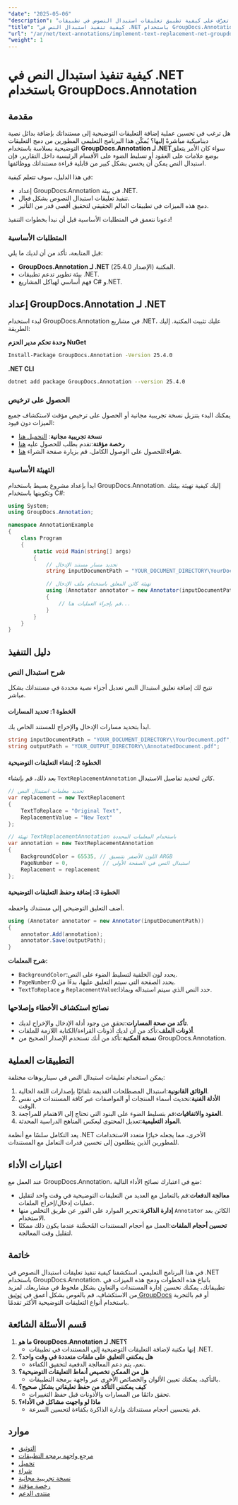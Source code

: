 ```yaml
---
"date": "2025-05-06"
"description": "تعرّف على كيفية تطبيق تعليقات استبدال النصوص في تطبيقات .NET باستخدام GroupDocs.Annotation. حسّن قابلية قراءة المستندات ووظائفها بسهولة."
"title": "كيفية تنفيذ استبدال النص في .NET باستخدام GroupDocs.Annotation لإضافة تعليقات توضيحية فعّالة إلى المستندات"
"url": "/ar/net/text-annotations/implement-text-replacement-net-groupdocs-annotation/"
"weight": 1
---
```


# كيفية تنفيذ استبدال النص في .NET باستخدام GroupDocs.Annotation
## مقدمة
هل ترغب في تحسين عملية إضافة التعليقات التوضيحية إلى مستنداتك بإضافة بدائل نصية ديناميكية مباشرةً إليها؟ يُمكّن هذا البرنامج التعليمي المطورين من دمج التعليقات التوضيحية بسلاسة باستخدام **GroupDocs.Annotation لـ .NET**سواء كان الأمر يتعلق بوضع علامات على العقود أو تسليط الضوء على الأقسام الرئيسية داخل التقارير، فإن استبدال النص يمكن أن يحسن بشكل كبير من قابلية قراءة مستنداتك ووظائفها.

في هذا الدليل، سوف تتعلم كيفية:
- إعداد GroupDocs.Annotation في بيئة .NET.
- تنفيذ تعليقات استبدال النصوص بشكل فعال.
- دمج هذه الميزات في تطبيقات العالم الحقيقي لتحقيق أقصى قدر من التأثير.

دعونا نتعمق في المتطلبات الأساسية قبل أن نبدأ بخطوات التنفيذ!

### المتطلبات الأساسية
قبل المتابعة، تأكد من أن لديك ما يلي:
- **GroupDocs.Annotation لـ .NET** المكتبة (الإصدار 25.4.0).
- بيئة تطوير تدعم تطبيقات .NET.
- فهم أساسي لهياكل المشاريع C# و.NET.

## إعداد GroupDocs.Annotation لـ .NET
لبدء استخدام GroupDocs.Annotation في مشاريع .NET، عليك تثبيت المكتبة. إليك الطريقة:

**وحدة تحكم مدير الحزم NuGet**
```bash
Install-Package GroupDocs.Annotation -Version 25.4.0
```

**.NET CLI**
```bash
dotnet add package GroupDocs.Annotation --version 25.4.0
```

### الحصول على ترخيص
يمكنك البدء بتنزيل نسخة تجريبية مجانية أو الحصول على ترخيص مؤقت لاستكشاف جميع الميزات دون قيود:
- **نسخة تجريبية مجانية**: [التحميل هنا](https://releases.groupdocs.com/annotation/net/)
- **رخصة مؤقتة**:تقدم بطلب للحصول عليه [هنا](https://purchase.groupdocs.com/temporary-license/)
- **شراء**:للحصول على الوصول الكامل، قم بزيارة صفحة الشراء [هنا](https://purchase.groupdocs.com/buy).

### التهيئة الأساسية
ابدأ بإعداد مشروع بسيط باستخدام GroupDocs.Annotation. إليك كيفية تهيئة بيئتك وتكوينها باستخدام C#:

```csharp
using System;
using GroupDocs.Annotation;

namespace AnnotationExample
{
    class Program
    {
        static void Main(string[] args)
        {
            // تحديد مسار مستند الإدخال
            string inputDocumentPath = "YOUR_DOCUMENT_DIRECTORY\YourDocument.pdf";

            // تهيئة كائن المعلق باستخدام ملف الإدخال
            using (Annotator annotator = new Annotator(inputDocumentPath))
            {
                // قم بإجراء العمليات هنا...
            }
        }
    }
}
```

## دليل التنفيذ
### شرح استبدال النص
تتيح لك إضافة تعليق استبدال النص تعديل أجزاء نصية محددة في مستنداتك بشكل مباشر.

#### الخطوة 1: تحديد المسارات
ابدأ بتحديد مسارات الإدخال والإخراج للمستند الخاص بك.

```csharp
string inputDocumentPath = "YOUR_DOCUMENT_DIRECTORY\\YourDocument.pdf";
string outputPath = "YOUR_OUTPUT_DIRECTORY\\AnnotatedDocument.pdf";
```

#### الخطوة 2: إنشاء التعليقات التوضيحية
بعد ذلك، قم بإنشاء `TextReplacementAnnotation` كائن لتحديد تفاصيل الاستبدال.

```csharp
// تحديد معلمات استبدال النص
var replacement = new TextReplacement
{
    TextToReplace = "Original Text",
    ReplacementValue = "New Text"
};

// تهيئة TextReplacementAnnotation باستخدام المعلمات المحددة
var annotation = new TextReplacementAnnotation
{
    BackgroundColor = 65535, // اللون الأصفر بتنسيق ARGB
    PageNumber = 0,           // استبدال النص في الصفحة الأولى
    Replacement = replacement
};
```

#### الخطوة 3: إضافة وحفظ التعليقات التوضيحية
أضف التعليق التوضيحي إلى مستندك واحفظه.

```csharp
using (Annotator annotator = new Annotator(inputDocumentPath))
{
    annotator.Add(annotation);
    annotator.Save(outputPath);
}
```
**شرح المعلمات:**
- `BackgroundColor`:يحدد لون الخلفية لتسليط الضوء على النص.
- `PageNumber`:يحدد الصفحة التي سيتم التعليق عليها، بدءًا من 0.
- `TextToReplace` و `ReplacementValue`:حدد النص الذي سيتم استبداله وبماذا.

### نصائح استكشاف الأخطاء وإصلاحها
- **تأكد من صحة المسارات**:تحقق من وجود أدلة الإدخال والإخراج لديك.
- **أذونات الملف**:تأكد من أن لديك أذونات القراءة/الكتابة اللازمة للملفات.
- **نسخة المكتبة**:تأكد من أنك تستخدم الإصدار الصحيح من GroupDocs.Annotation.

## التطبيقات العملية
يمكن استخدام تعليقات استبدال النص في سيناريوهات مختلفة:
1. **الوثائق القانونية**:استبدال المصطلحات القديمة تلقائيًا بإصدارات اللغة الحالية.
2. **الأدلة الفنية**:تحديث أسماء المنتجات أو المواصفات عبر كافة المستندات في نفس الوقت.
3. **العقود والاتفاقيات**:قم بتسليط الضوء على البنود التي تحتاج إلى الاهتمام للمراجعة.
4. **المواد التعليمية**:تعديل المحتوى ليعكس المناهج الدراسية المحدثة.

يعد التكامل سلسًا مع أنظمة .NET الأخرى، مما يجعله خيارًا متعدد الاستخدامات للمطورين الذين يتطلعون إلى تحسين قدرات التعامل مع المستندات.

## اعتبارات الأداء
عند العمل مع GroupDocs.Annotation، ضع في اعتبارك نصائح الأداء التالية:
- **معالجة الدفعات**:قم بالتعامل مع العديد من التعليقات التوضيحية في وقت واحد لتقليل عمليات إدخال/إخراج الملفات.
- **إدارة الذاكرة**:تحرير الموارد على الفور عن طريق التخلص منها `Annotator` الكائن بعد الاستخدام.
- **تحسين أحجام الملفات**:العمل مع أحجام المستندات المُحسَّنة عندما يكون ذلك ممكنًا لتقليل وقت المعالجة.

## خاتمة
في هذا البرنامج التعليمي، استكشفنا كيفية تنفيذ تعليقات استبدال النصوص في .NET باستخدام GroupDocs.Annotation. باتباع هذه الخطوات ودمج هذه الميزات في تطبيقاتك، يمكنك تحسين إدارة المستندات والتعاون بشكل ملحوظ في مشاريعك. 
لمزيد من الاستكشاف، قم بالغوص بشكل أعمق في [توثيق GroupDocs](https://docs.groupdocs.com/annotation/net/) أو قم بالتجربة باستخدام أنواع التعليقات التوضيحية الأكثر تقدمًا.

## قسم الأسئلة الشائعة
1. **ما هو GroupDocs.Annotation لـ .NET؟**
   - إنها مكتبة لإضافة التعليقات التوضيحية إلى المستندات في تطبيقات .NET.
2. **هل يمكنني التعليق على ملفات متعددة في وقت واحد؟**
   - نعم، يتم دعم المعالجة الدفعية لتحقيق الكفاءة.
3. **هل من الممكن تخصيص أنماط التعليقات التوضيحية؟**
   - بالتأكيد، يمكنك تعيين الألوان والخصائص الأخرى عبر واجهة برمجة التطبيقات.
4. **كيف يمكنني التأكد من حفظ تعليقاتي بشكل صحيح؟**
   - تحقق دائمًا من المسارات والأذونات قبل حفظ التغييرات.
5. **ماذا لو واجهت مشاكل في الأداء؟**
   - قم بتحسين أحجام مستنداتك وإدارة الذاكرة بكفاءة لتحسين السرعة.

## موارد
- [التوثيق](https://docs.groupdocs.com/annotation/net/)
- [مرجع واجهة برمجة التطبيقات](https://reference.groupdocs.com/annotation/net/)
- [تحميل](https://releases.groupdocs.com/annotation/net/)
- [شراء](https://purchase.groupdocs.com/buy)
- [نسخة تجريبية مجانية](https://releases.groupdocs.com/annotation/net/)
- [رخصة مؤقتة](https://purchase.groupdocs.com/temporary-license/)
- [منتدى الدعم](https://forum.groupdocs.com/c/annotation/)
